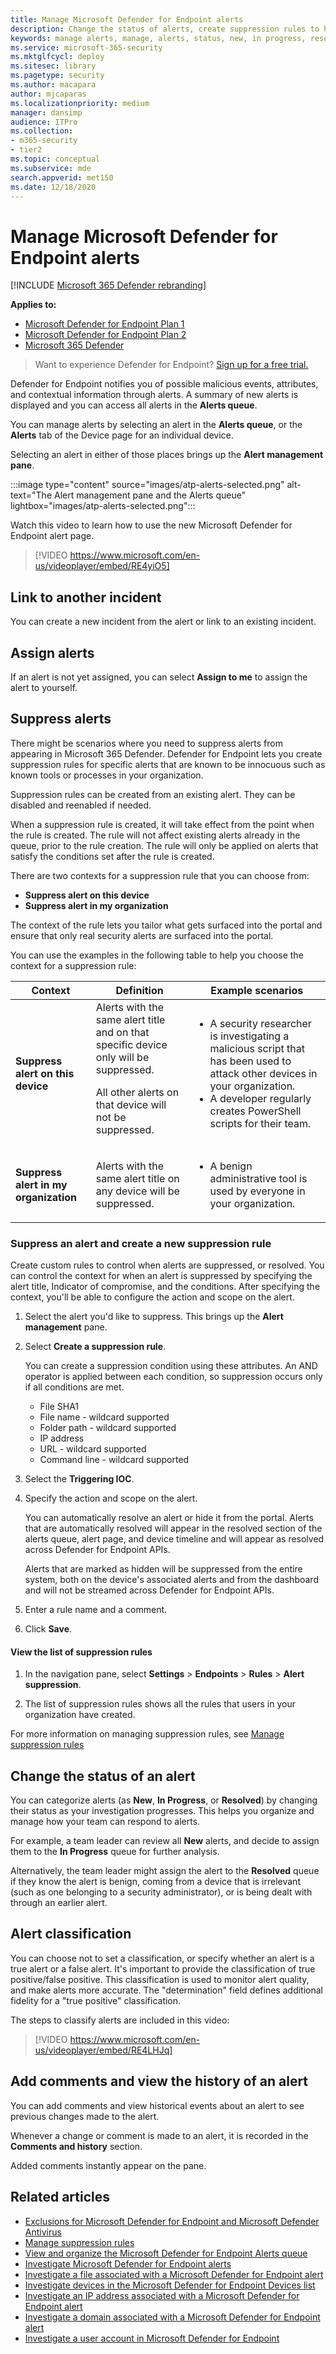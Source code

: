 ```yaml
---
title: Manage Microsoft Defender for Endpoint alerts
description: Change the status of alerts, create suppression rules to hide alerts, submit comments, and review change history for individual alerts with the Manage Alert menu.
keywords: manage alerts, manage, alerts, status, new, in progress, resolved, resolve alerts, suppress, supression, rules, context, history, comments, changes
ms.service: microsoft-365-security
ms.mktglfcycl: deploy
ms.sitesec: library
ms.pagetype: security
ms.author: macapara
author: mjcaparas
ms.localizationpriority: medium
manager: dansimp
audience: ITPro
ms.collection: 
- m365-security
- tier2
ms.topic: conceptual
ms.subservice: mde
search.appverid: met150
ms.date: 12/18/2020
---
```


# Manage Microsoft Defender for Endpoint alerts

[!INCLUDE [Microsoft 365 Defender rebranding](../../includes/microsoft-defender.md)]

**Applies to:**
- [Microsoft Defender for Endpoint Plan 1](https://go.microsoft.com/fwlink/p/?linkid=2154037)
- [Microsoft Defender for Endpoint Plan 2](https://go.microsoft.com/fwlink/p/?linkid=2154037)
- [Microsoft 365 Defender](https://go.microsoft.com/fwlink/?linkid=2118804)


> Want to experience Defender for Endpoint? [Sign up for a free trial.](https://signup.microsoft.com/create-account/signup?products=7f379fee-c4f9-4278-b0a1-e4c8c2fcdf7e&ru=https://aka.ms/MDEp2OpenTrial?ocid=docs-wdatp-managealerts-abovefoldlink)

Defender for Endpoint notifies you of possible malicious events, attributes, and contextual information through alerts. A summary of new alerts is displayed and you can access all alerts in the **Alerts queue**.

You can manage alerts by selecting an alert in the **Alerts queue**, or the **Alerts** tab of the Device page for an individual device.

Selecting an alert in either of those places brings up the **Alert management pane**.

:::image type="content" source="images/atp-alerts-selected.png" alt-text="The Alert management pane and the Alerts queue" lightbox="images/atp-alerts-selected.png":::

Watch this video to learn how to use the new Microsoft Defender for Endpoint alert page.
> [!VIDEO https://www.microsoft.com/en-us/videoplayer/embed/RE4yiO5]

## Link to another incident

You can create a new incident from the alert or link to an existing incident.

## Assign alerts

If an alert is not yet assigned, you can select **Assign to me** to assign the alert to yourself.

## Suppress alerts

There might be scenarios where you need to suppress alerts from appearing in Microsoft 365 Defender. Defender for Endpoint lets you create suppression rules for specific alerts that are known to be innocuous such as known tools or processes in your organization.

Suppression rules can be created from an existing alert. They can be disabled and reenabled if needed.

When a suppression rule is created, it will take effect from the point when the rule is created. The rule will not affect existing alerts already in the queue, prior to the rule creation. The rule will only be applied on alerts that satisfy the conditions set after the rule is created.

There are two contexts for a suppression rule that you can choose from:

- **Suppress alert on this device**
- **Suppress alert in my organization**

The context of the rule lets you tailor what gets surfaced into the portal and ensure that only real security alerts are surfaced into the portal.

You can use the examples in the following table to help you choose the context for a suppression rule:

|Context|Definition|Example scenarios|
|---|---|---|
|**Suppress alert on this device**|Alerts with the same alert title and on that specific device only will be suppressed. <p> All other alerts on that device will not be suppressed.|<ul><li>A security researcher is investigating a malicious script that has been used to attack other devices in your organization.</li><li>A developer regularly creates PowerShell scripts for their team.</li></ul>|
|**Suppress alert in my organization**|Alerts with the same alert title on any device will be suppressed.|<ul><li>A benign administrative tool is used by everyone in your organization.</li></ul>|

### Suppress an alert and create a new suppression rule

Create custom rules to control when alerts are suppressed, or resolved. You can control the context for when an alert is suppressed by specifying the alert title, Indicator of compromise, and the conditions. After specifying the context, you'll be able to configure the action and scope on the alert.

1. Select the alert you'd like to suppress. This brings up the **Alert management** pane.

2. Select **Create a suppression rule**.

    You can create a suppression condition using these attributes. An AND operator is applied between each condition, so suppression occurs only if all conditions are met.

    - File SHA1
    - File name - wildcard supported
    - Folder path - wildcard supported
    - IP address
    - URL - wildcard supported
    - Command line - wildcard supported

3. Select the **Triggering IOC**.

4. Specify the action and scope on the alert.

   You can automatically resolve an alert or hide it from the portal. Alerts that are automatically resolved will appear in the resolved section of the alerts queue, alert page, and device timeline and will appear as resolved across Defender for Endpoint APIs.

   Alerts that are marked as hidden will be suppressed from the entire system, both on the device's associated alerts and from the dashboard and will not be streamed across Defender for Endpoint APIs.

5. Enter a rule name and a comment.

6. Click **Save**.

#### View the list of suppression rules

1. In the navigation pane, select **Settings** \> **Endpoints** \> **Rules** \> **Alert suppression**.

2. The list of suppression rules shows all the rules that users in your organization have created.

For more information on managing suppression rules, see [Manage suppression rules](manage-suppression-rules.md)

## Change the status of an alert

You can categorize alerts (as **New**, **In Progress**, or **Resolved**) by changing their status as your investigation progresses. This helps you organize and manage how your team can respond to alerts.

For example, a team leader can review all **New** alerts, and decide to assign them to the **In Progress** queue for further analysis.

Alternatively, the team leader might assign the alert to the **Resolved** queue if they know the alert is benign, coming from a device that is irrelevant (such as one belonging to a security administrator), or is being dealt with through an earlier alert.

## Alert classification

You can choose not to set a classification, or specify whether an alert is a true alert or a false alert. It's important to provide the classification of true positive/false positive. This classification is used to monitor alert quality, and make alerts more accurate. The "determination" field defines additional fidelity for a "true positive" classification.

The steps to classify alerts are included in this video:
> [!VIDEO https://www.microsoft.com/en-us/videoplayer/embed/RE4LHJq]

## Add comments and view the history of an alert

You can add comments and view historical events about an alert to see previous changes made to the alert.

Whenever a change or comment is made to an alert, it is recorded in the **Comments and history** section.

Added comments instantly appear on the pane.

## Related articles

- [Exclusions for Microsoft Defender for Endpoint and Microsoft Defender Antivirus](defender-endpoint-antivirus-exclusions.md)
- [Manage suppression rules](manage-suppression-rules.md)
- [View and organize the Microsoft Defender for Endpoint Alerts queue](alerts-queue.md)
- [Investigate Microsoft Defender for Endpoint alerts](investigate-alerts.md)
- [Investigate a file associated with a Microsoft Defender for Endpoint alert](investigate-files.md)
- [Investigate devices in the Microsoft Defender for Endpoint Devices list](investigate-machines.md)
- [Investigate an IP address associated with a Microsoft Defender for Endpoint alert](investigate-ip.md)
- [Investigate a domain associated with a Microsoft Defender for Endpoint alert](investigate-domain.md)
- [Investigate a user account in Microsoft Defender for Endpoint](investigate-user.md)


